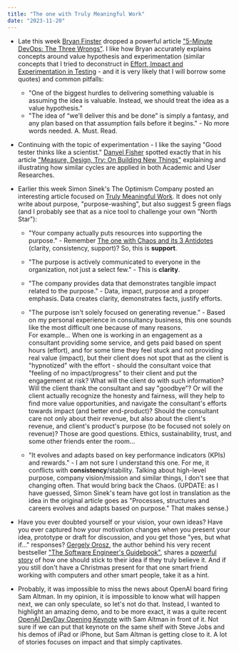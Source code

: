 ```yaml
---
title: "The one with Truly Meaningful Work"
date: "2023-11-20"
---
```


- Late this week [Bryan Finster](https://www.linkedin.com/in/bryan-finster/) dropped a powerful article ["5-Minute DevOps: The Three Wrongs"](https://bdfinst.medium.com/5-minute-devops-the-three-wrongs-6c660f1287e7). I like how Bryan accurately explains concepts around value hypothesis and experimentation (similar concepts that I tried to deconstruct in [Effort, Impact and Experimentation in Testing](/effort-impact-and-experimentation-in-testing/) - and it is very likely that I will borrow some quotes) and common pitfalls:
    - "One of the biggest hurdles to delivering something valuable is assuming the idea is valuable. Instead, we should treat the idea as a value hypothesis."
    - "The idea of “we’ll deliver this and be done” is simply a fantasy, and any plan based on that assumption fails before it begins." - No more words needed. A. Must. Read.

- Continuing with the topic of experimentation - I like the saying "Good tester thinks like a scientist." [Danyel Fisher](https://www.linkedin.com/in/danyelfisher/) spotted exactly that in his article ["Measure, Design, Try: On Building New Things"](https://danyelfisher.info/blog/2023/10/5/measure-design-try-on-building-new-things) explaining and illustrating how similar cycles are applied in both Academic and User Researches.

- Earlier this week Simon Sinek's The Optimism Company posted an interesting article focused on [Truly Meaningful Work](https://www.linkedin.com/pulse/does-your-company-truly-value-meaning-work-simon-sinek-ywhqc/). It does not only write about purpose, "purpose-washing", but also suggest 5 green flags (and I probably see that as a nice tool to challenge your own "North Star"):
    - "Your company actually puts resources into supporting the purpose." - Remember [The one with Chaos and its 3 Antidotes](/2023/11/12/the-one-with-chaos-and-its-3-antidotes.html) (clarity, consistency, support)? So, this is **support**.
    - "The purpose is actively communicated to everyone in the organization, not just a select few." - This is **clarity**.
    - "The company provides data that demonstrates tangible impact related to the purpose." - Data, impact, purpose and a proper emphasis. Data creates clarity, demonstrates facts, justify efforts.
    - "The purpose isn't solely focused on generating revenue." - Based on my personal experience in consultancy business, this one sounds like the most difficult one because of many reasons.  
        For example... When one is working in an engagement as a consultant providing some service, and gets paid based on spent hours (effort), and for some time they feel stuck and not providing real value (impact), but their client does not spot that as the client is "hypnotized" with the effort - should the consultant voice that "feeling of no impact/progress" to their client and put the engagement at risk? What will the client do with such information? Will the client thank the consultant and say "goodbye"? Or will the client actually recognize the honesty and fairness, will they help to find more value opportunities, and navigate the consultant's efforts towards impact (and better end-product)? Should the consultant care not only about their revenue, but also about the client's revenue, and client's product's purpose (to be focused not solely on revenue)? Those are good questions. Ethics, sustainability, trust, and some other friends enter the room...
    
    - "It evolves and adapts based on key performance indicators (KPIs) and rewards." - I am not sure I understand this one. For me, it conflicts with **consistency**/stability. Talking about high-level purpose, company vision/mission and similar things, I don't see that changing often. That would bring back the Chaos. (UPDATE: as I have guessed, Simon Sinek's team have got lost in translation as the idea in the original article goes as "Processes, structures and careers evolves and adapts based on purpose." That makes sense.)

- Have you ever doubted yourself or your vision, your own ideas? Have you ever captured how your motivation changes when you present your idea, prototype or draft for discussion, and you get those "yes, but what if..." responses? [Gergely Orosz](https://www.linkedin.com/in/gergelyorosz/), the author behind his very recent bestseller ["The Software Engineer's Guidebook"](https://www.amazon.com/Software-Engineers-Guidebook-Navigating-positions/dp/908338182X), shares a [powerful story](https://www.linkedin.com/posts/gergelyorosz_an-untold-story-behind-how-the-software-engineers-activity-7128417853136867328-rJKA/) of how one should stick to their idea if they truly believe it. And if you still don't have a Christmas present for that one smart friend working with computers and other smart people, take it as a hint.

- Probably, it was impossible to miss the news about OpenAI board firing Sam Altman. In my opinion, it is impossible to know what will happen next, we can only speculate, so let's not do that. Instead, I wanted to highlight an amazing demo, and to be more exact, it was a quite recent [OpenAI DevDay Opening Keynote](https://www.youtube.com/watch?v=U9mJuUkhUzk) with Sam Altman in front of it. Not sure if we can put that keynote on the same shelf with Steve Jobs and his demos of iPad or iPhone, but Sam Altman is getting close to it. A lot of stories focuses on impact and that simply captivates.
